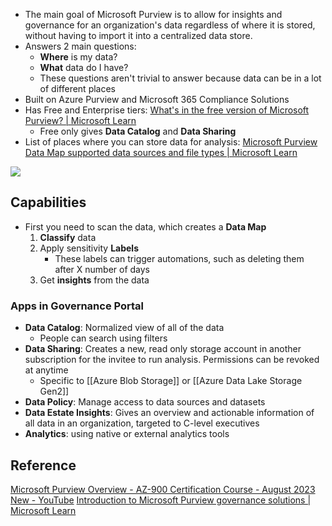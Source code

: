 - The main goal of Microsoft Purview is to allow for insights and governance for an organization's data regardless of where it is stored, without having to import it into a centralized data store.
- Answers 2 main questions:
	- **Where** is my data?
	- **What** data do I have?
	- These questions aren't trivial to answer because data can be in a lot of different places
- Built on Azure Purview and Microsoft 365 Compliance Solutions
- Has Free and Enterprise tiers: [What's in the free version of Microsoft Purview? | Microsoft Learn](https://learn.microsoft.com/en-us/purview/free-version)
	- Free only gives **Data Catalog** and **Data Sharing**
- List of places where you can store data for analysis: [Microsoft Purview Data Map supported data sources and file types | Microsoft Learn](https://learn.microsoft.com/en-us/purview/microsoft-purview-connector-overview)

![](Pasted%20image%2020231009193427.png)

## Capabilities
- First you need to scan the data, which creates a **Data Map**
	1. **Classify** data
	2. Apply sensitivity **Labels**
		- These labels can trigger automations, such as deleting them after X number of days
	3. Get **insights** from the data

### Apps in Governance Portal
- **Data Catalog**: Normalized view of all of the data
	- People can search using filters
- **Data Sharing**: Creates a new, read only storage account in another subscription for the invitee to run analysis. Permissions can be revoked at anytime
	- Specific to [[Azure Blob Storage]] or [[Azure Data Lake Storage Gen2]]
- **Data Policy**: Manage access to data sources and datasets
- **Data Estate Insights**: Gives an overview and actionable information of all data in an organization, targeted to C-level executives
- **Analytics**: using native or external analytics tools
## Reference
[Microsoft Purview Overview - AZ-900 Certification Course - August 2023 New - YouTube](https://www.youtube.com/watch?v=nfP7t8jy0aE&list=PLlVtbbG169nED0_vMEniWBQjSoxTsBYS3&index=50&ab_channel=JohnSavill%27sTechnicalTraining)
[Introduction to Microsoft Purview governance solutions | Microsoft Learn](https://learn.microsoft.com/en-us/purview/governance-solutions-overview)